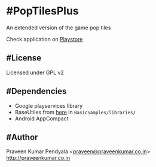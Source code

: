 #PopTilesPlus
===========

An extended version of the game pop tiles

Check application on [Playstore](https://play.google.com/store/apps/details?id=in.co.praveenkumar.poptilesplus)


#License
----------------
Licensed under GPL v2


#Dependencies
----------------
- Google playservices library
- BaseUtiles from [here](https://github.com/playgameservices/android-basic-samples) in ```BasicSamples/libraries/```
- Android AppCompact


#Author
---------------
Praveen Kumar Pendyala <<praveen@praveenkumar.co.in>><br/>
http://praveenkumar.co.in
